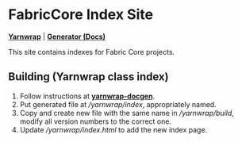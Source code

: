 # FabricCore Index Site

[**Yarnwrap**](https://github.com/FabricCore/yarnwrap) | [**Generator (Docs)**](https://github.com/FabricCore/yarnwrap-docgen)

This site contains indexes for Fabric Core projects.

## Building (Yarnwrap class index)

1. Follow instructions at [**yarnwrap-docgen**](https://github.com/FabricCore/yarnwrap-docgen).
2. Put generated file at */yarnwrap/index*, appropriately named.
3. Copy and create new file with the same name in */yarnwrap/build*, modify all version numbers to the correct one.
4. Update */yarnwrap/index.html* to add the new index page.
